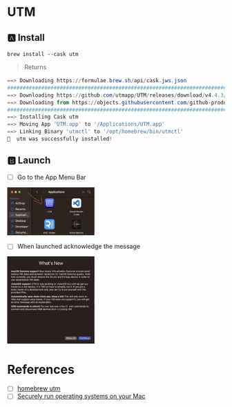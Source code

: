 # UTM


## :a: Install

```
brew install --cask utm
```
> Returns
```powershell
==> Downloading https://formulae.brew.sh/api/cask.jws.json
############################################################################################################### 100.0%
==> Downloading https://github.com/utmapp/UTM/releases/download/v4.4.3/UTM.dmg
==> Downloading from https://objects.githubusercontent.com/github-production-release-asset-2e65be/181042062/8ba42411-3
############################################################################################################### 100.0%
==> Installing Cask utm
==> Moving App 'UTM.app' to '/Applications/UTM.app'
==> Linking Binary 'utmctl' to '/opt/homebrew/bin/utmctl'
🍺  utm was successfully installed!
```

## :b: Launch

- [ ] Go to the App Menu Bar

<img src=images/UTM_app.png width=40% height=40% > </img>

- [ ] When launched acknowledge the message

<img src=images/UTM_launched.png width=40% height=40% > </img>


# References

- [ ] [homebrew utm](https://formulae.brew.sh/cask/utm)
- [ ] [Securely run operating systems on your Mac](https://mac.getutm.app/)
